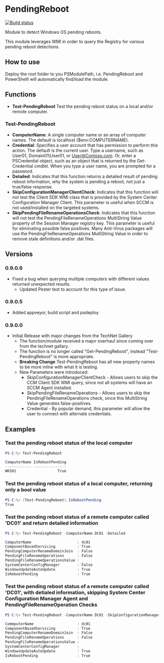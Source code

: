 # PendingReboot

[![Build status](https://ci.appveyor.com/api/projects/status/1vglgjk2d42n9fle/branch/master?svg=true)](https://ci.appveyor.com/project/bcwilhite/pendingreboot/branch/master)

Module to detect Windows OS pending reboots.

This module leverages WMI in order to query the Registry for various pending reboot detections.

## How to use

Deploy the root folder to you PSModulePath, i.e. PendingReboot and PowerShelll will automatically find/load the module.

## Functions

* **Test-PendingReboot** Test the pending reboot status on a local and/or remote computer.

### Test-PendingReboot

* **ComputerName**: A single computer name or an array of computer names.  The default is localhost ($env:COMPUTERNAME).
* **Credential**: Specifies a user account that has permission to perform this action. The default is the current user. Type a username, such as User01, Domain01\User01, or User@Contoso.com. Or, enter a PSCredential object, such as an object that is returned by the Get-Credential cmdlet. When you type a user name, you are prompted for a password.
* **Detailed**: Indicates that this function returns a detailed result of pending reboot information, why the system is pending a reboot, not just a true/false response.
* **SkipConfigurationManagerClientCheck**: Indicates that this function will not test the Client SDK WMI class that is provided by the System Center Configuration Manager Client.  This parameter is useful when SCCM is not used/installed on the targeted systems.
* **SkipPendingFileRenameOperationsCheck**: Indicates that this function will not test the PendingFileRenameOperations MultiString Value property of the Session Manager registry key.  This parameter is useful for eliminating possible false positives. Many Anti-Virus packages will use the PendingFileRenameOperations MultiString Value in order to remove stale definitions and/or .dat files.

## Versions

### 0.9.0.6

* Fixed a bug when querying multiple computers with different values returned unexpected results.
  * Updated Pester test to account for this type of issue.

### 0.9.0.5

* Added appveyor, build script and psdeploy

### 0.9.0.0

* Initial Release with major changes from the TechNet Gallery
  * The function/module received a major overhaul since coming over from the technet gallary.
  * The function is no longer called "Get-PendingReboot", instead "Test-PendingReboot" is more appropriate.
  * **Breaking Change** Test-PendingReboot has all new property names to be more inline with what it is testing.
  * New Parameters were introduced:
    * SkipConfigurationManagerClientCheck - Allows users to skip the CCM Client SDK WMI query, since not all systems will have an SCCM Agent installed.
    * SkipPendingFileRenameOperations - Allows users to skip the PendingFileRenameOperations check, since this MultiString Value generates false-positives.
    * Credential - By popular demand, this parameter will allow the user to connect with alternate credentials.

## Examples

### Test the pending reboot status of the local computer

```PowerShell
PS C:\> Test-PendingReboot

ComputerName IsRebootPending
------------ ---------------
WKS01                   True
```

### Test the pending reboot status of a local computer, returning only a bool value

```PowerShell
PS C:\> (Test-PendingReboot).IsRebootPending
True
```

### Test the pending reboot status of a remote computer called 'DC01' and return detailed information

```PowerShell
PS C:\> Test-PendingReboot -ComputerName DC01 -Detailed

ComputerName                     : dc01
ComponentBasedServicing          : True
PendingComputerRenameDomainJoin  : False
PendingFileRenameOperations      : False
PendingFileRenameOperationsValue :
SystemCenterConfigManager        : False
WindowsUpdateAutoUpdate          : True
IsRebootPending                  : True
```

### Test the pending reboot status of a remote computer called 'DC01', with detialed information, skipping System Center Configuration Manager Agent and PendingFileRenameOperation Checks

```PowerShell
PS C:\> Test-PendingReboot -ComputerName DC01 -SkipConfigurationManagerClientCheck -SkipPendingFileRenameOperationsCheck -Detailed

CommputerName                    : dc01
ComponentBasedServicing          : True
PendingComputerRenameDomainJoin  : False
PendingFileRenameOperations      : False
PendingFileRenameOperationsValue :
SystemCenterConfigManager        :
WindowsUpdateAutoUpdate          : True
IsRebootPending                  : True
```

